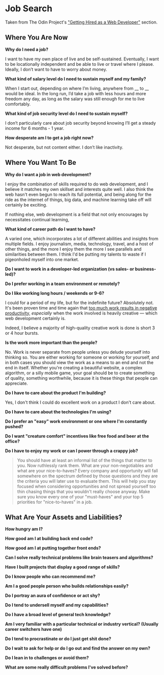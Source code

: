 # Job Search

Taken from The Odin Project's ["Getting Hired as a Web Developer"](http://www.theodinproject.com/getting-hired-as-a-web-developer) section.

## Where You Are Now

**Why do I need a job?**

I want to have my own place of live and be self-sustained. Eventually, I want to be locationally independent and be able to live or travel where I please. Ideally, I don’t want to have to worry about money.

**What kind of salary level do I need to sustain myself and my family?**

When I start out, depending on where I’m living, anywhere from __ to __ would be ideal. In the long run, I’d take a job with less hours and more freedom any day, as long as the salary was still enough for me to live comfortably.

**What kind of job security level do I need to sustain myself?**

I don’t particularly care about job security beyond knowing I’ll get a steady income for 6 months - 1 year.

**How desperate am I to get a job right now?**

Not desperate, but not content either. I don’t like inactivity.

## Where You Want To Be

**Why do I want a job in web development?**

I enjoy the combination of skills required to do web development, and I believe it matches my own skillset and interests quite well. I also think the web hasn't even begun to reach its full potential, and being along for the ride as the internet of things, big data, and machine learning take off will certainly be exciting.

If nothing else, web development is a field that not only encourages by necessitates continual learning, 

**What kind of career path do I want to have?**

A varied one, which incorporates a lot of different abilities and insights from multiple fields. I enjoy journalism, media, technology, travel, and a host of other things, and the more I enjoy them the more I see parallels and similarities between them. I think I'd be putting my talents to waste if I pigeonholed myself into one market.

**Do I want to work in a developer-led organization (vs sales- or business-led)?**

**Do I prefer working in a team environment or remotely?**

**Do I like working long hours / weekends or 9-6?**

I could for a period of my life, but for the indefinite future? Absolutely not. It's been proven time and time again that [too much work results in negative productivity,](http://lengstorf.com/overtime-hurts-productivity/?utm_source=medium-com&utm_medium=negative-productivity&utm_campaign=overkill-cult) *especially* when the work involved is heavily creative — which web development certainly is.

Indeed, I believe a majority of high-quality creative work is done is short 3 or 4 hour bursts. 

**Is the work more important than the people?**

No. Work is never separate from people unless you delude yourself into thinking so. You are either working for someone or working for yourself, and in both cases you should view the work as a means to an end and not the end in itself. Whether you're creating a beautiful website, a complex algorithm, or a silly mobile game, your goal should be to create something of quality, something worthwhile, because it is these things that people can appreciate.

**Do I have to care about the product I'm building?**

Yes, I don't think I could do excellent work on a product I don't care about.

**Do I have to care about the technologies I'm using?**

**Do I prefer an "easy" work environment or one where I'm constantly pushed?**

**Do I want "creature comfort" incentives like free food and beer at the office?**

**Do I have to enjoy my work or can I power through a crappy job?**

> You should have at least an informal list of the things that matter to you. Now ruthlessly rank them. What are your non-negotiables and what are your nice-to-haves? Every company and opportunity will fall somewhere on the spectrum defined by those questions and they are the criteria you will later use to evaluate them. This will help you stay focused when considering opportunities and not spread yourself too thin chasing things that you wouldn't really choose anyway.
> Make sure you know every one of your "must-haves" and your top 5 priorities for "nice-to-haves" in a job.

## What Are Your Assets and Liabilities?

**How hungry am I?**

**How good am I at building back end code?**

**How good am I at putting together front ends?**

**Can I solve really technical problems like brain teasers and algorithms?**

**Have I built projects that display a good range of skills?**

**Do I know people who can recommend me?**

**Am I a good people person who builds relationships easily?**

**Do I portray an aura of confidence or act shy?**

**Do I tend to undersell myself and my capabilities?**

**Do I have a broad level of general tech knowledge?**

**Am I very familiar with a particular technical or industry vertical? (Usually career switchers have one)**

**Do I tend to procrastinate or do I just get shit done?**

**Do I wait to ask for help or do I go out and find the answer on my own?**

**Do I lean in to challenges or avoid them?**

**What are some really difficult problems I've solved before?**
